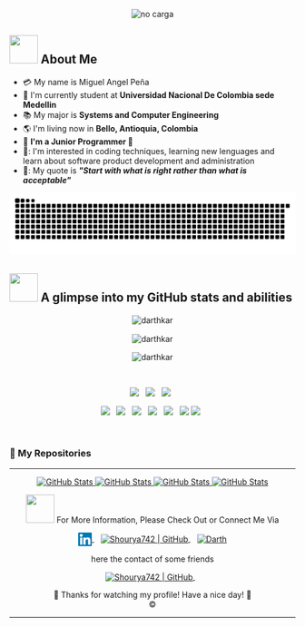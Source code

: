 <div align="center">
  <p align ="center">
  <img src="https://media1.tenor.com/m/qm-49rlKFCMAAAAC/pup-puppy.gif" width="400px" height="300px" alt="no carga"></img>
</p>
</div>

## <img src="https://raw.githubusercontent.com/nixin72/nixin72/master/wave.gif" width="50px" height="50px"></img> About Me

- :credit_card: My name is Miguel Angel Peña 
- :school: I'm currently student at **Universidad Nacional De Colombia sede Medellin**
- :books: My major is **Systems and Computer Engineering**
- 🌎 I'm living now in **Bello, Antioquia, Colombia**
- 🗿 **I'm a Junior Programmer 🐍**
- 🐳: I'm interested in coding techniques, learning new lenguages and learn about software product development and administration 
- 📘: My quote is **_"Start with what is right rather than what is acceptable"_**
  
<p align = "center">
	<img src = "https://github.com/7oSkaaa/7oSkaaa/blob/output/github-contribution-grid-snake-dark.svg?" alt = "Snake Game"/>
</p>

  
## <img src="https://media2.giphy.com/media/QssGEmpkyEOhBCb7e1/giphy.gif?cid=ecf05e47a0n3gi1bfqntqmob8g9aid1oyj2wr3ds3mg700bl&rid=giphy.gif" width="50px" height="50px"> A glimpse into my GitHub stats and abilities
<div align="center">
<p><img align="center" src="https://github-readme-stats.vercel.app/api?username=DarthKar&theme=merko&show_icons=true&hide_border=true&count_private=true" alt="darthkar" /></p> 	
<p><img align="center" src="https://github-readme-streak-stats.herokuapp.com/?user=DarthKar&theme=merko&hide_border=true" alt="darthkar" /></p> 
<p><img align="center" src="https://github-readme-stats.vercel.app/api/top-langs/?username=DarthKar&theme=merko&show_icons=true&hide_border=true&layout=compact" alt="darthkar" /></p> 	
</div>
<br>



 
 <p  align="center">

<img src="https://img.shields.io/badge/Python-3776AB?style=for-the-badge&logo=python&logoColor=white" height="25">
  &nbsp;

<img src="https://img.shields.io/badge/CSS3-1572B6?style=for-the-badge&logo=css3&logoColor=white" height="25">
&nbsp;
  
  <img src="https://img.shields.io/badge/Arduino-00979D?style=for-the-badge&logo=Arduino&logoColor=white" height="25">
&nbsp;

</p>
<p align="center">

<img src="https://img.shields.io/badge/Java-ED8B00?style=for-the-badge&logo=java&logoColor=white" height="25">
&nbsp;

<img src="https://img.shields.io/badge/mysql-4479A1.svg?style=for-the-badge&logo=mysql&logoColor=white)" height="25">
&nbsp;
  <img src="https://img.shields.io/badge/HTML5-E34F26?style=for-the-badge&logo=html5&logoColor=white" height="25">
&nbsp;
  <img src="https://img.shields.io/badge/sqlite-%2307405e.svg?style=for-the-badge&logo=sqlite&logoColor=white" height="25">
&nbsp;
  <img src="https://img.shields.io/badge/r-%23276DC3.svg?style=for-the-badge&logo=r&logoColor=white" height="25">
&nbsp;
  <img src="https://img.shields.io/badge/Visual_Studio_Code-0078D4?style=for-the-badge&logo=visual%20studio%20code&logoColor=white" height="25">
<img src="https://img.shields.io/badge/Eclipse-2C2255?style=for-the-badge&logo=eclipse&logoColor=white" height="25">
&nbsp;

</p>
<br>
<h3> 📂 My Repositories </h3><hr>



<div>
  <p align="center">
    <a href="https://github.com/DarthKar/Proyecto-POO-2023-P1">
              <img src="https://github-readme-stats.vercel.app/api/pin/?username=DarthKar&repo=Proyecto-POO-2023-P1&theme=merko" alt="GitHub Stats" />
        </a>
    <a href="https://github.com/DarthKar/Proyecto-POO-2023-P2">
              <img src="https://github-readme-stats.vercel.app/api/pin/?username=DarthKar&repo=Proyecto-POO-2023-P2&theme=merko" alt="GitHub Stats" />
        </a>
        <a href="https://github.com/DarthKar/Language-learning-">
              <img src="https://github-readme-stats.vercel.app/api/pin/?username=DarthKar&repo=Language-learning-&theme=merko" alt="GitHub Stats" />
        </a>
        <a href="https://github.com/DarthKar/Proyecto-IS">
              <img src="https://github-readme-stats.vercel.app/api/pin/?username=DarthKar&repo=Proyecto-IS&theme=merko" alt="GitHub Stats" />
        </a>
  </p>
</div>

<p align="center">
<img src='https://raw.githubusercontent.com/ShahriarShafin/ShahriarShafin/main/Assets/handshake.gif' width="50px" height="50px"> For More Information, Please Check Out or Connect Me Via
</p>
<p align="center">
  
  <a href="https://co.linkedin.com/in/miguel-angel-peña-marin-71abb1267?trk=people-guest_people_search-card" target="_blank">
    <img align="center" alt="Shourya742 | Linkedin" width="24px" src="https://github.com/SatYu26/SatYu26/blob/master/Assets/Linkedin.svg" />
  </a> &nbsp;&nbsp;
  
  <a href="https://profile-summary-for-github.com/user/DarthKar" target="_blank">
    <img align="center" alt="Shourya742 | GitHub" width="26px" src="https://upload.wikimedia.org/wikipedia/commons/thumb/a/ae/Github-desktop-logo-symbol.svg/1024px-Github-desktop-logo-symbol.svg.png" />
  </a> &nbsp;&nbsp;

  <a href="mailto:miguelangelpenamarin@gmail.com">
    <img align="center" alt=Darth  width="26px" src="https://upload.wikimedia.org/wikipedia/commons/thumb/7/7e/Gmail_icon_%282020%29.svg/320px-Gmail_icon_%282020%29.svg.png"/>
  </a>

<div align="center">
  <p align="center">
   here the contact of some friends
  </p>
  <p align="center">
      <a href="https://github.com/Ritz38" target="_blank">
      <img align="center" alt="Shourya742 | GitHub" width="26px" src="https://upload.wikimedia.org/wikipedia/commons/thumb/a/ae/Github-desktop-logo-symbol.svg/1024px-Github-desktop-logo-symbol.svg.png" />
  </a> &nbsp;&nbsp;
  </p>
</div>

<div align="center">
  🦈 Thanks for watching my profile! Have a nice day! 🦈 <br/>
  &copy; 
</div>

---

